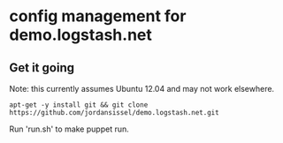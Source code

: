 # config management for demo.logstash.net

## Get it going

Note: this currently assumes Ubuntu 12.04 and may not work elsewhere.

    apt-get -y install git && git clone https://github.com/jordansissel/demo.logstash.net.git

Run 'run.sh' to make puppet run.
